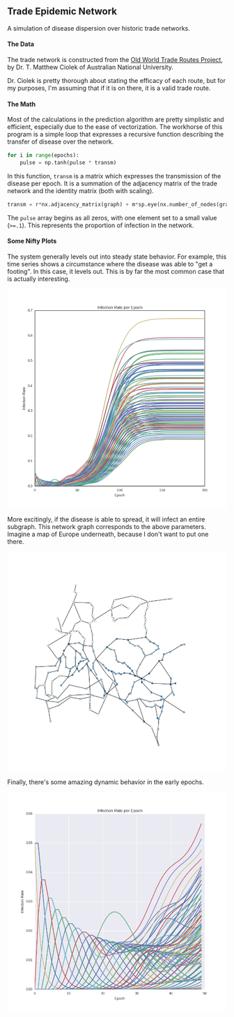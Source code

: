 ## Trade Epidemic Network

A simulation of disease dispersion over historic trade networks.

#### The Data

The trade network is constructed from the [Old World Trade Routes Project](http://www.ciolek.com/owtrad.html), 
by Dr. T. Matthew Ciolek of Australian National University. 

Dr. Ciolek is pretty thorough about stating the efficacy of each route, but for my purposes, I'm assuming that
if it is on there, it is a valid trade route. 

#### The Math

Most of the calculations in the prediction algorithm are pretty simplistic and efficient, especially due to the ease of vectorization. The workhorse of this program is a simple loop that expresses a recursive function describing the transfer of
disease over the network.

```python
for i in range(epochs):
    pulse = np.tanh(pulse * transm)
```

In this function, `transm` is a matrix which expresses the transmission of the disease per epoch. It is a
summation of the adjacency matrix of the trade network and the identity matrix (both with scaling).

```python
transm = r*nx.adjacency_matrix(graph) + m*sp.eye(nx.number_of_nodes(graph))
```

The `pulse` array begins as all zeros, with one element set to a small value (`>=.1`). This represents the proportion of
infection in the network.

#### Some Nifty Plots

The system generally levels out into steady state behavior. For example, this time series shows a circumstance 
where the disease was able to "get a footing". In this case, it levels out. This is by far the most common case
that is actually interesting.

![time series](https://github.com/arbenton/tepnet/blob/master/time_series.png)

More excitingly, if the disease is able to spread, it will infect an entire subgraph. This network graph
corresponds to the above parameters. Imagine a map of Europe underneath, because I don't want to put one there.

![network graph](https://github.com/arbenton/tepnet/blob/master/network.png)

Finally, there's some amazing dynamic behavior in the early epochs.

![dynamic](https://github.com/arbenton/tepnet/blob/master/zoom.png)


